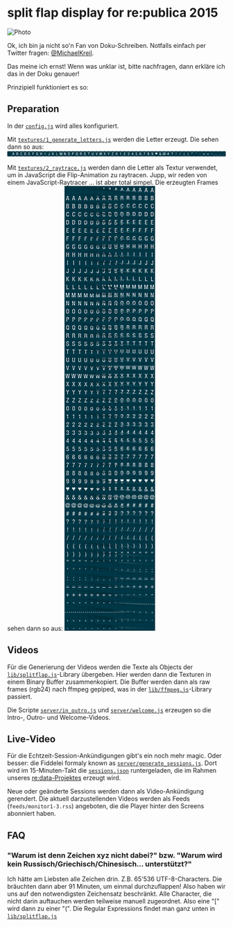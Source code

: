 # split flap display for re:publica 2015

![Photo](https://raw.githubusercontent.com/opendatacity/splitflap/master/photo.jpg)

Ok, ich bin ja nicht so'n Fan von Doku-Schreiben. Notfalls einfach per Twitter fragen: [@MichaelKreil](https://twitter.com/MichaelKreil).

Das meine ich ernst! Wenn was unklar ist, bitte nachfragen, dann erkläre ich das in der Doku genauer!

Prinzipiell funktioniert es so:

## Preparation

In der [`config.js`](https://github.com/MichaelKreil/splitflap/blob/master/config.js) wird alles konfiguriert.

Mit [`textures/1_generate_letters.js`](https://github.com/MichaelKreil/splitflap/blob/master/textures/1_generate_letters.js) werden die Letter erzeugt. Die sehen dann so aus:
![letters_400.png](https://github.com/MichaelKreil/splitflap/blob/master/images/letters_400.png)

Mit [`textures/2_raytrace.js`](https://github.com/MichaelKreil/splitflap/blob/master/textures/2_raytrace.js) werden dann die Letter als Textur verwendet, um in JavaScript die Flip-Animation zu raytracen. Jupp, wir reden von einem JavaScript-Raytracer ... ist aber total simpel. Die erzeugten Frames sehen dann so aus:
![texture_400.png](https://github.com/MichaelKreil/splitflap/blob/master/images/texture_400.png)

## Videos

Für die Generierung der Videos werden die Texte als Objects der [`lib/splitflap.js`](https://github.com/MichaelKreil/splitflap/blob/master/lib/splitflap.js)-Library übergeben.
Hier werden dann die Texturen in einem Binary Buffer zusammenkopiert.
Die Buffer werden dann als raw frames (rgb24) nach ffmpeg gepiped, was in der [`lib/ffmpeg.js`](https://github.com/MichaelKreil/splitflap/blob/master/lib/ffmpeg.js)-Library passiert.

Die Scripte
[`server/in_outro.js`](https://github.com/MichaelKreil/splitflap/blob/master/server/in_outro.js)
und
[`server/welcome.js`](https://github.com/MichaelKreil/splitflap/blob/master/server/welcome.js)
erzeugen so die Intro-, Outro- und Welcome-Videos.

## Live-Video

Für die Echtzeit-Session-Ankündigungen gibt's ein noch mehr magic. Oder besser: die Fiddelei formaly known as [`server/generate_sessions.js`](https://github.com/MichaelKreil/splitflap/blob/master/server/generate_sessions.js).
Dort wird im 15-Minuten-Takt die [`sessions.json`](http://data.re-publica.de/data/rp15/sessions.json) runtergeladen, die im Rahmen unseres [re:data-Projektes](http://data.re-publica.de) erzeugt wird.

Neue oder geänderte Sessions werden dann als Video-Ankündigung gerendert. Die aktuell darzustellenden Videos werden als Feeds (`feeds/monitor1-3.rss`) angeboten, die die Player hinter den Screens abonniert haben.

## FAQ

### "Warum ist denn Zeichen xyz nicht dabei?" bzw. "Warum wird kein Russisch/Griechisch/Chinesisch... unterstützt?"

Ich hätte am Liebsten alle Zeichen drin. Z.B. 65'536 UTF-8-Characters. Die bräuchten dann aber 91 Minuten, um einmal durchzuflappen! Also haben wir uns auf den notwendigsten Zeichensatz beschränkt. Alle Character, die nicht darin auftauchen werden teilweise manuell zugeordnet. Also eine "[" wird dann zu einer "(". Die Regular Expressions findet man ganz unten in [`lib/splitflap.js`](https://github.com/MichaelKreil/splitflap/blob/master/lib/splitflap.js)





